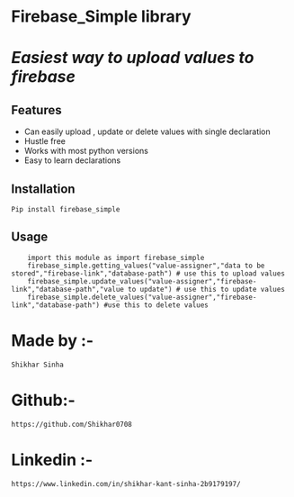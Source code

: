# Firebase_Simple library
# _Easiest way to upload values to firebase_


## Features
- Can easily upload , update or delete values with single declaration
- Hustle free
- Works with most python versions
- Easy to learn declarations

## Installation
```Pip install firebase_simple ```

## Usage

``` 
	import this module as import firebase_simple
    firebase_simple.getting_values("value-assigner","data to be stored","firebase-link","database-path") # use this to upload values
    firebase_simple.update_values("value-assigner","firebase-link","database-path","value to update") # use this to update values
    firebase_simple.delete_values("value-assigner","firebase-link","database-path") #use this to delete values
```

# Made by :-
``` Shikhar Sinha ```

# Github:-
```https://github.com/Shikhar0708```

# Linkedin :-
```https://www.linkedin.com/in/shikhar-kant-sinha-2b9179197/```